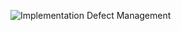 ![Implementation Defect Management](https://docs.google.com/spreadsheets/d/1ZITXVg-8rYofhix-dI4v9towrh_zaPLPpzDM7Q3Nmh0/edit#gid=1749204981)
